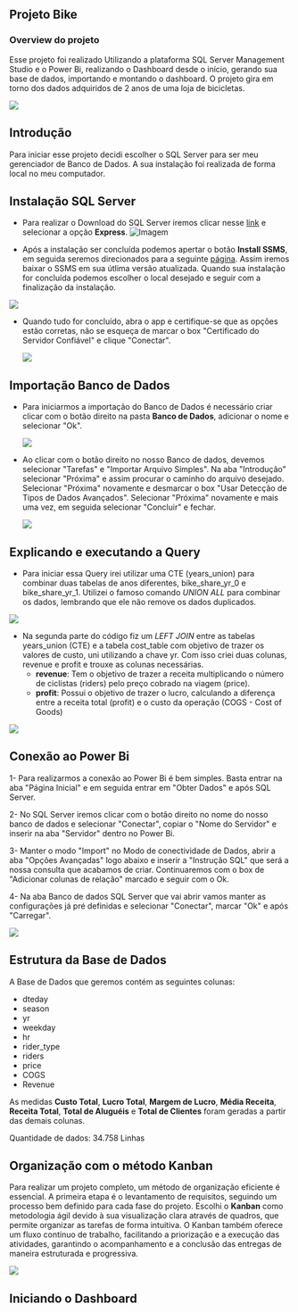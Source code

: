 ## Projeto Bike
### Overview do projeto


Esse projeto foi realizado Utilizando a plataforma SQL Server Management Studio e o Power Bi, realizando o Dashboard desde o início, gerando sua base de dados, importando e montando o dashboard. 
O projeto gira em torno dos dados adquiridos de 2 anos de uma loja de bicicletas. 




![](https://i.postimg.cc/90wRy3hz/Bike-dash.jpg)


## Introdução 
Para iniciar esse projeto decidi escolher o SQL Server para ser meu gerenciador de Banco de Dados. A sua instalação foi realizada de forma local no meu computador. 

## Instalação SQL Server 

* Para realizar o Download do SQL Server iremos clicar nesse [link](https://www.microsoft.com/pt-br/sql-server/sql-server-downloads) e selecionar a opção **Express**. 
![Imagem](https://i.postimg.cc/kgxgP9cJ/Download-SQL-Server-EXPRESS.jpg)

* Após a instalação ser concluída podemos apertar o botão **Install SSMS**, em seguida seremos direcionados para a seguinte [página](https://learn.microsoft.com/pt-br/sql/ssms/download-sql-server-management-studio-ssms?view=sql-server-ver16&redirectedfrom=MSDN). Assim iremos baixar o SSMS em sua útlima versão atualizada. Quando sua instalação for concluída podemos escolher o local desejado e seguir com a finalização da instalação.

![](https://i.postimg.cc/T2N87Pz8/SQL-Server-Instalado.jpg)

 * Quando tudo for concluído, abra o app e certifique-se que as opções estão corretas, não se esqueça de marcar o box "Certificado do Servidor Confiável" e clique "Conectar". 
   
   ![](https://i.postimg.cc/Gt83qgxV/Servidor-confi-vel.jpg)

## Importação Banco de Dados

* Para iniciarmos a importação do Banco de Dados é necessário criar clicar com o botão direito na pasta **Banco de Dados**, adicionar o nome e selecionar "Ok".
  
  ![](https://i.postimg.cc/L8K4VM0M/Bike-data.jpg)
* Ao clicar com o botão direito no nosso Banco de dados, devemos selecionar "Tarefas" e "Importar Arquivo Simples". Na aba "Introdução" selecionar "Próxima" e assim procurar o caminho do arquivo desejado. Selecionar "Próxima" novamente e desmarcar o box "Usar Detecção de Tipos de Dados Avançados". Selecionar "Próxima" novamente e mais uma vez, em seguida selecionar "Concluir" e fechar.
  
  ![](https://i.postimg.cc/RCGcN2Sm/Visualizar-dados.jpg)
  
## Explicando e executando a Query 

* Para iniciar essa Query irei utilizar uma CTE (years_union) para combinar duas tabelas de anos diferentes, bike_share_yr_0 e bike_share_yr_1. Utilizei o famoso comando *UNION ALL* para combinar os dados, lembrando que ele não remove os dados duplicados. 


![](https://i.postimg.cc/GhtH3VYv/With-cte.jpg)


* Na segunda parte do código fiz um *LEFT JOIN* entre as tabelas years_union (CTE) e a tabela cost_table com objetivo de trazer os valores de custo, uni utilizando a chave yr.  Com isso criei duas colunas, revenue e profit e trouxe as colunas necessárias.
   * **revenue**: Tem o objetivo de trazer a receita multiplicando o número de ciclistas (riders) pelo preço cobrado na viagem (price).
   * **profit**: Possui o objetivo de trazer o lucro, calculando a diferença entre a receita total (profit) e o custo da operação (COGS - Cost of Goods)

     
 ![](https://i.postimg.cc/Ss3BQGBF/select.jpg)    


  ## Conexão ao Power Bi

  1- Para realizarmos a conexão ao Power Bi é bem simples. Basta entrar na aba "Página Inicial" e em seguida entrar em "Obter Dados" e após SQL Server. 
  
  2- No SQL Server iremos clicar com o botão direito no nome do nosso banco de dados e selecionar "Conectar", copiar o "Nome do Servidor" e inserir na aba "Servidor" dentro no Power Bi. 
  
  3- Manter o modo "Import" no Modo de conectividade de Dados, abrir a aba "Opções Avançadas" logo abaixo e inserir a "Instrução SQL" que será a nossa consulta que acabamos de criar. Continuaremos com o box de "Adicionar colunas de relação" marcado e seguir com o Ok.
  
  4- Na aba Banco de dados SQL Server que vai abrir vamos manter as configurações já pré definidas e selecionar "Conectar", marcar "Ok" e após "Carregar". 
  
  ![](https://i.postimg.cc/QCRBfmCk/Conect-Server.jpg)

  ## Estrutura da Base de Dados

A Base de Dados que geremos contém as seguintes colunas:

   * dteday
   * season
   * yr
   * weekday
   * hr
   * rider_type
   * riders
   * price
   * COGS
   * Revenue
     
As medidas **Custo Total**, **Lucro Total**, **Margem de Lucro**, **Média Receita**, **Receita Total**, **Total de Aluguéis** e **Total de Clientes** foram geradas a partir das demais colunas.

Quantidade de dados: 34.758 Linhas


  ## Organização com o método Kanban
  
Para realizar um projeto completo, um método de organização eficiente é essencial. A primeira etapa é o levantamento de requisitos, seguindo um processo bem definido para cada fase do projeto. Escolhi o **Kanban** como metodologia ágil devido à sua visualização clara através de quadros, que permite organizar as tarefas de forma intuitiva. O Kanban também oferece um fluxo contínuo de trabalho, facilitando a priorização e a execução das atividades, garantindo o acompanhamento e a conclusão das entregas de maneira estruturada e progressiva.

  ![](https://i.postimg.cc/ZKNfDZrh/Kanban.jpg)

  
  ## Iniciando o Dashboard
